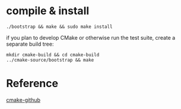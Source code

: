 
# compile & install
```
./bootstrap && make && sudo make install
```

if you plan to develop CMake or otherwise run the test suite, create a separate build tree:
```
mkdir cmake-build && cd cmake-build
../cmake-source/bootstrap && make
```

# Reference
[cmake-github](https://github.com/Kitware/CMake)
